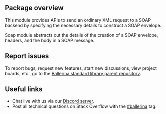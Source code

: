 ## Package overview

This module provides APIs to send an ordinary XML request to a SOAP backend by specifying the necessary details to construct a SOAP envelope.

Soap module abstracts out the details of the creation of a SOAP envelope, headers, and the body in a SOAP message.

## Report issues

To report bugs, request new features, start new discussions, view project boards, etc., go to the [Ballerina standard library parent repository](https://github.com/ballerina-platform/ballerina-standard-library).

## Useful links

- Chat live with us via our [Discord server](https://discord.gg/ballerinalang).
- Post all technical questions on Stack Overflow with the [#ballerina](https://stackoverflow.com/questions/tagged/ballerina) tag.
